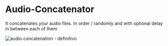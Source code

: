 # Audio-Concatenator
It concatenates your audio files. In order / randomly and with optional delay in between each of them


![audio concatenation - definitivo](https://github.com/languagemaniac/Audio-Concatenator/assets/43100450/e11bbf86-c260-42bf-87d9-93186e8634e6) 
